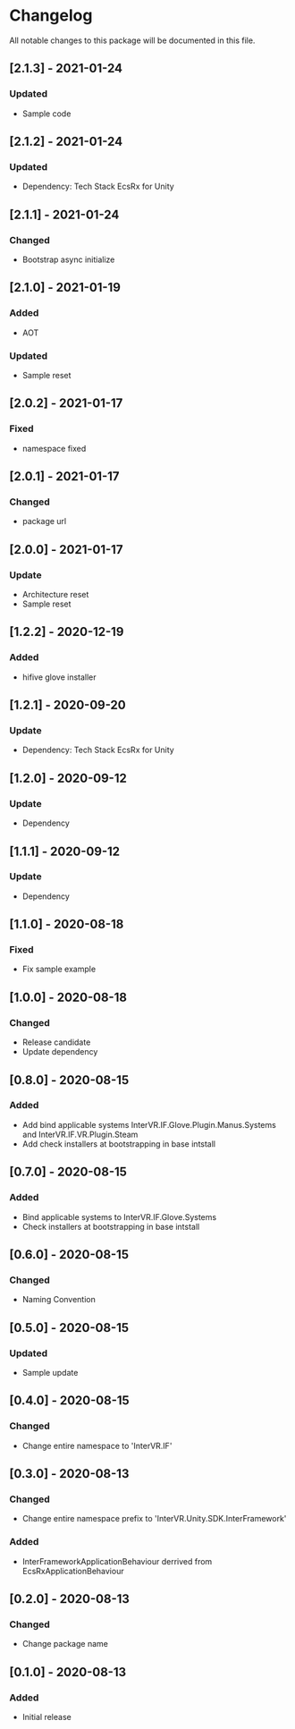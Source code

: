 # Changelog
All notable changes to this package will be documented in this file.

## [2.1.3] - 2021-01-24

### Updated

- Sample code

## [2.1.2] - 2021-01-24

### Updated

- Dependency: Tech Stack EcsRx for Unity

## [2.1.1] - 2021-01-24

### Changed

- Bootstrap async initialize

## [2.1.0] - 2021-01-19

### Added

- AOT

### Updated

- Sample reset

## [2.0.2] - 2021-01-17

### Fixed

- namespace fixed

## [2.0.1] - 2021-01-17

### Changed

- package url

## [2.0.0] - 2021-01-17

### Update

- Architecture reset
- Sample reset

## [1.2.2] - 2020-12-19

### Added

- hifive glove installer


## [1.2.1] - 2020-09-20

### Update

- Dependency: Tech Stack EcsRx for Unity

## [1.2.0] - 2020-09-12

### Update

- Dependency

## [1.1.1] - 2020-09-12

### Update

- Dependency

## [1.1.0] - 2020-08-18

### Fixed

- Fix sample example

## [1.0.0] - 2020-08-18

### Changed

- Release candidate
- Update dependency

## [0.8.0] - 2020-08-15

### Added

- Add bind applicable systems InterVR.IF.Glove.Plugin.Manus.Systems and InterVR.IF.VR.Plugin.Steam
- Add check installers at bootstrapping in base intstall

## [0.7.0] - 2020-08-15

### Added

- Bind applicable systems to InterVR.IF.Glove.Systems
- Check installers at bootstrapping in base intstall

## [0.6.0] - 2020-08-15

### Changed

- Naming Convention

## [0.5.0] - 2020-08-15

### Updated

- Sample update

## [0.4.0] - 2020-08-15

### Changed

- Change entire namespace to 'InterVR.IF'

## [0.3.0] - 2020-08-13

### Changed

- Change entire namespace prefix to 'InterVR.Unity.SDK.InterFramework'

### Added

- InterFrameworkApplicationBehaviour derrived from EcsRxApplicationBehaviour

## [0.2.0] - 2020-08-13

### Changed

- Change package name

## [0.1.0] - 2020-08-13

### Added

- Initial release
